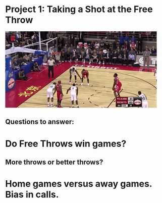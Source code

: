 # Project 1: Taking a Shot at the Free Throw

![Swish Swish](./Images/grannythrow.gif)

## Questions to answer:

# Do Free Throws win games?
## More throws or better throws?

# Home games versus away games. Bias in calls.
